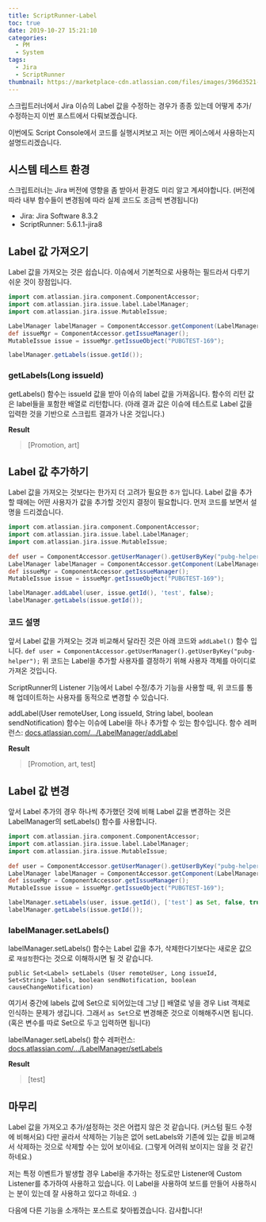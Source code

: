 ```yaml
---
title: ScriptRunner-Label
toc: true
date: 2019-10-27 15:21:10
categories:
  - PM
  - System
tags:
  - Jira
  - ScriptRunner
thumbnail: https://marketplace-cdn.atlassian.com/files/images/396d3521-7734-4137-9a47-d7afedf1ea18.png
---
```


스크립트러너에서 Jira 이슈의 Label 값을 수정하는 경우가 종종 있는데 어떻게 추가/수정하는지
이번 포스트에서 다뤄보겠습니다.

이번에도 Script Console에서 코드를 실행시켜보고 저는 어떤 케이스에서 사용하는지 설명드리겠습니다.

## 시스템 테스트 환경

스크립트러너는 Jira 버전에 영향을 좀 받아서 환경도 미리 알고 계셔야합니다.
(버전에 따라 내부 함수들이 변경됨에 따라 실제 코드도 조금씩 변경됩니다)

- Jira: Jira Software 8.3.2
- ScriptRunner: 5.6.1.1-jira8

## Label 값 가져오기

Label 값을 가져오는 것은 쉽습니다.
이슈에서 기본적으로 사용하는 필드라서 다루기 쉬운 것이 장점입니다.

```groovy
import com.atlassian.jira.component.ComponentAccessor;
import com.atlassian.jira.issue.label.LabelManager;
import com.atlassian.jira.issue.MutableIssue;

LabelManager labelManager = ComponentAccessor.getComponent(LabelManager);
def issueMgr = ComponentAccessor.getIssueManager();
MutableIssue issue = issueMgr.getIssueObject("PUBGTEST-169");

labelManager.getLabels(issue.getId());
```

### getLabels(Long issueId)

getLabels() 함수는 issueId 값을 받아 이슈의 label 값을 가져옵니다.
함수의 리턴 값은 label들을 포함한 배열로 리턴합니다.
(아래 결과 값은 이슈에 테스트로 Label 값을 입력한 것을 기반으로 스크립트 결과가 나온 것입니다.)

**Result**
> [Promotion, art]

## Label 값 추가하기

Label 값을 가져오는 것보다는 한가지 더 고려가 필요한 `추가` 입니다.
Label 값을 추가할 때에는 어떤 사용자가 값을 추가할 것인지 결정이 필요합니다.
먼저 코드를 보면서 설명을 드리겠습니다.

```groovy
import com.atlassian.jira.component.ComponentAccessor;
import com.atlassian.jira.issue.label.LabelManager;
import com.atlassian.jira.issue.MutableIssue;
  
def user = ComponentAccessor.getUserManager().getUserByKey("pubg-helper");
LabelManager labelManager = ComponentAccessor.getComponent(LabelManager);
def issueMgr = ComponentAccessor.getIssueManager();
MutableIssue issue = issueMgr.getIssueObject("PUBGTEST-169");

labelManager.addLabel(user, issue.getId(), 'test', false);
labelManager.getLabels(issue.getId());
```

### 코드 설명

앞서 Label 값을 가져오는 것과 비교해서 달라진 것은 아래 코드와 `addLabel()` 함수 입니다.
`def user = ComponentAccessor.getUserManager().getUserByKey("pubg-helper");`
위 코드는 Label을 추가할 사용자를 결정하기 위해 사용자 객체를 아이디로 가져온 것입니다.

ScriptRunner의 Listener 기능에서 Label 수정/추가 기능을 사용할 때,
위 코드를 통해 업데이트하는 사용자를 동적으로 변경할 수 있습니다.

addLabel(User remoteUser, Long issueId, String label, boolean sendNotification) 함수는 이슈에 Label을 하나 추가할 수 있는 함수입니다.
함수 레퍼런스: [docs.atlassian.com/.../LabelManager/addLabel](https://docs.atlassian.com/DAC/javadoc/jira/reference/com/atlassian/jira/issue/label/LabelManager.html#addLabel(com.atlassian.crowd.embedded.api.User,%20java.lang.Long,%20java.lang.String,%20boolean))

**Result**
> [Promotion, art, test]

## Label 값 변경

앞서 Label 추가의 경우 하나씩 추가했던 것에 비해 Label 값을 변경하는 것은 LabelManager의 setLabels() 함수를 사용합니다.

```groovy
import com.atlassian.jira.component.ComponentAccessor;
import com.atlassian.jira.issue.label.LabelManager;
import com.atlassian.jira.issue.MutableIssue;
  
def user = ComponentAccessor.getUserManager().getUserByKey("pubg-helper");
LabelManager labelManager = ComponentAccessor.getComponent(LabelManager);
def issueMgr = ComponentAccessor.getIssueManager();
MutableIssue issue = issueMgr.getIssueObject("PUBGTEST-169");

labelManager.setLabels(user, issue.getId(), ['test'] as Set, false, true);
labelManager.getLabels(issue.getId());
```

### labelManager.setLabels()

labelManager.setLabels() 함수는 Label 값을 추가, 삭제한다기보다는
새로운 값으로 `재설정`한다는 것으로 이해하시면 될 것 같습니다.

`public Set<Label> setLabels (User remoteUser, Long issueId, Set<String> labels, boolean sendNotification, boolean causeChangeNotification)`

여기서 중간에 labels 값에 Set으로 되어있는데 그냥 [] 배열로 넣을 경우 List 객체로 인식하는 문제가 생깁니다.
그래서 `as Set`으로 변경해준 것으로 이해해주시면 됩니다. (혹은 변수를 따로 Set으로 두고 입력하면 됩니다)

labelManager.setLabels() 함수 레퍼런스: [docs.atlassian.com/.../LabelManager/setLabels](https://docs.atlassian.com/DAC/javadoc/jira/reference/com/atlassian/jira/issue/label/LabelManager.html#setLabels(com.atlassian.crowd.embedded.api.User,%20java.lang.Long,%20java.util.Set%3Cjava.lang.String%3E,%20boolean,%20boolean))

**Result**
> [test]

## 마무리

Label 값을 가져오고 추가/설정하는 것은 어렵지 않은 것 같습니다. (커스텀 필드 수정에 비해서요)
다만 골라서 삭제하는 기능은 없어 setLabels와 기존에 있는 값을 비교해서 삭제하는 것으로 삭제할 수는 있어 보이네요. (그렇게 어려워 보이지는 않을 것 같긴 하네요.)

저는 특정 이벤트가 발생할 경우 Label을 추가하는 정도로만 Listener에 Custom Listener를 추가하여 사용하고 있습니다. 이 Label을 사용하여 보드를 만들어 사용하시는 분이 있는데 잘 사용하고 있다고 하네요. :)

다음에 다른 기능을 소개하는 포스트로 찾아뵙겠습니다.
감사합니다!